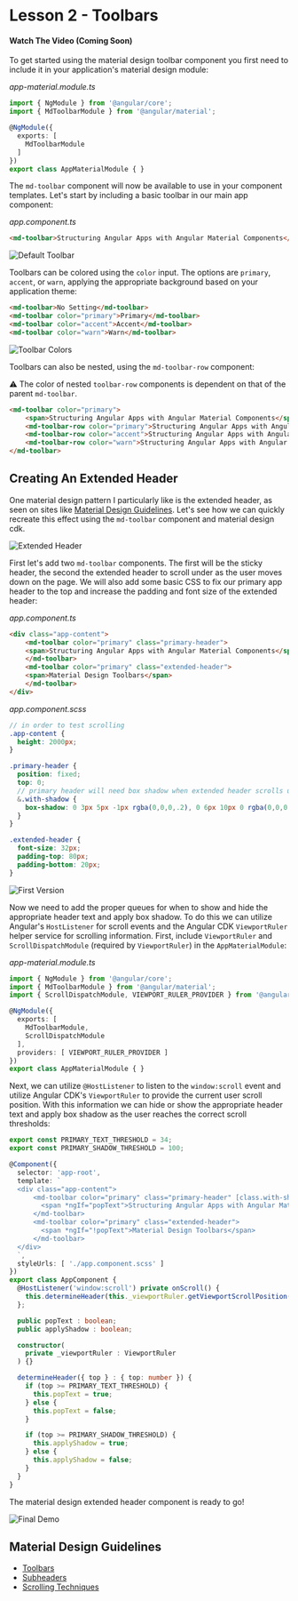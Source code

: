 # Lesson 2 - Toolbars

#### Watch The Video (Coming Soon)
 To get started using the material design toolbar component you first need to include it in your application's material design module: 

*app-material.module.ts*
```ts
import { NgModule } from '@angular/core';
import { MdToolbarModule } from '@angular/material';

@NgModule({
  exports: [
    MdToolbarModule
  ]
})
export class AppMaterialModule { }
```

The `md-toolbar` component will now be available to use in your component templates. Let's start by including a basic toolbar in our main app component:

*app.component.ts*
```html
<md-toolbar>Structuring Angular Apps with Angular Material Components</md-toolbar>
```

![Default Toolbar](https://i.imgur.com/9zppIMU.png)

Toolbars can be colored using the `color` input. The options are `primary`, `accent`, or `warn`, applying the appropriate background based on your application theme:

```html
<md-toolbar>No Setting</md-toolbar>
<md-toolbar color="primary">Primary</md-toolbar>
<md-toolbar color="accent">Accent</md-toolbar>
<md-toolbar color="warn">Warn</md-toolbar>
```
![Toolbar Colors](https://i.imgur.com/JkrwDgy.png)

Toolbars can also be nested, using the `md-toolbar-row` component: 

:warning: The color of nested `toolbar-row` components is dependent on that of the parent `md-toolbar`.

```html
<md-toolbar color="primary">
    <span>Structuring Angular Apps with Angular Material Components</span>
    <md-toolbar-row color="primary">Structuring Angular Apps with Angular Material Components</md-toolbar-row>
    <md-toolbar-row color="accent">Structuring Angular Apps with Angular Material Components</md-toolbar-row>
    <md-toolbar-row color="warn">Structuring Angular Apps with Angular Material Components</md-toolbar-row>
</md-toolbar> 
```

## Creating An Extended Header
One material design pattern I particularly like is the extended header, as seen on sites like [Material Design Guidelines](https://material.io/guidelines/). Let's see how we can quickly recreate this effect using the `md-toolbar` component and material design cdk.


![Extended Header](https://i.imgur.com/zC35Ygt.gif)

First let's add two `md-toolbar` components. The first will be the sticky header, the second the extended header to scroll under as the user moves down on the page. We will also add some basic CSS to fix our primary app header to the top and increase the padding and font size of the extended header:

*app.component.ts*
```html
<div class="app-content">
    <md-toolbar color="primary" class="primary-header">
    <span>Structuring Angular Apps with Angular Material Components</span>
    </md-toolbar>
    <md-toolbar color="primary" class="extended-header">
    <span>Material Design Toolbars</span>
    </md-toolbar>
</div>
```

*app.component.scss*
```scss
// in order to test scrolling
.app-content {
  height: 2000px;
}

.primary-header {
  position: fixed;
  top: 0;
  // primary header will need box shadow when extended header scrolls under
  &.with-shadow {
    box-shadow: 0 3px 5px -1px rgba(0,0,0,.2), 0 6px 10px 0 rgba(0,0,0,.14), 0 1px 18px 0 rgba(0,0,0,.12)
  }
}

.extended-header {
  font-size: 32px;
  padding-top: 80px;
  padding-bottom: 20px;
}
```

![First Version](https://i.imgur.com/4c5UNzC.png)

Now we need to add the proper queues for when to show and hide the appropriate header text and apply box shadow. To do this we can utilize Angular's `HostListener` for scroll events and the Angular CDK `ViewportRuler` helper service for scrolling information. First, include `ViewportRuler` and `ScrollDispatchModule` (required by `ViewportRuler`) in the `AppMaterialModule`:

*app-material.module.ts*
```ts
import { NgModule } from '@angular/core';
import { MdToolbarModule } from '@angular/material';
import { ScrollDispatchModule, VIEWPORT_RULER_PROVIDER } from '@angular/cdk/scrolling';

@NgModule({
  exports: [
    MdToolbarModule,
    ScrollDispatchModule
  ],
  providers: [ VIEWPORT_RULER_PROVIDER ]
})
export class AppMaterialModule { }
```

Next, we can utilize `@HostListener` to listen to the `window:scroll` event and utilize Angular CDK's `ViewportRuler` to provide the current user scroll position. With this information we can hide or show the appropriate header text and apply box shadow as the user reaches the correct scroll thresholds:

```ts
export const PRIMARY_TEXT_THRESHOLD = 34;
export const PRIMARY_SHADOW_THRESHOLD = 100;

@Component({
  selector: 'app-root',
  template: `
  <div class="app-content">
      <md-toolbar color="primary" class="primary-header" [class.with-shadow]="applyShadow">
        <span *ngIf="popText">Structuring Angular Apps with Angular Material Components</span>
      </md-toolbar>
      <md-toolbar color="primary" class="extended-header">
        <span *ngIf="!popText">Material Design Toolbars</span>
      </md-toolbar>
  </div>
  `,
  styleUrls: [ './app.component.scss' ]
})
export class AppComponent {
  @HostListener('window:scroll') private onScroll() {
    this.determineHeader(this._viewportRuler.getViewportScrollPosition());
  };

  public popText : boolean;
  public applyShadow : boolean;

  constructor(
    private _viewportRuler : ViewportRuler
  ) {}

  determineHeader({ top } : { top: number }) {
    if (top >= PRIMARY_TEXT_THRESHOLD) {
      this.popText = true;
    } else {
      this.popText = false;
    }

    if (top >= PRIMARY_SHADOW_THRESHOLD) {
      this.applyShadow = true;
    } else {
      this.applyShadow = false;
    }
  }
}
```

The material design extended header component is ready to go!

![Final Demo](https://i.imgur.com/3kJL2ha.gif)

## Material Design Guidelines
- [Toolbars](https://material.io/guidelines/components/toolbars.html)
- [Subheaders](https://material.io/guidelines/components/subheaders.html)
- [Scrolling Techniques](https://material.io/guidelines/patterns/scrolling-techniques.html#)
